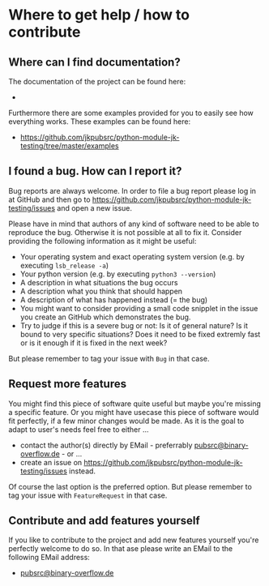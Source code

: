 Where to get help / how to contribute
=====================================

Where can I find documentation?
-------------------------------

The documentation of the project can be found here:

* 

Furthermore there are some examples provided for you to easily see how everything works. These examples can be found here:

* https://github.com/jkpubsrc/python-module-jk-testing/tree/master/examples

I found a bug. How can I report it?
-----------------------------------

Bug reports are always welcome. In order to file a bug report please log in at GitHub and then go to https://github.com/jkpubsrc/python-module-jk-testing/issues and open a new issue.

Please have in mind that authors of any kind of software need to be able to reproduce the bug. Otherwise it is not possible at all to fix it. Consider providing the following information as it might be useful:

* Your operating system and exact operating system version (e.g. by executing `lsb_release -a`)
* Your python version (e.g. by executing `python3 --version`)
* A description in what situations the bug occurs
* A description what you think that should happen
* A description of what has happened instead (= the bug)
* You might want to consider providing a small code snipplet in the issue you create an GitHub which demonstrates the bug.
* Try to judge if this is a severe bug or not: Is it of general nature? Is it bound to very specific situations? Does it need to be fixed extremly fast or is it enough if it is fixed in the next week?

But please remember to tag your issue with `Bug` in that case.

Request more features
---------------------

You might find this piece of software quite useful but maybe you're missing a specific feature. Or you might have usecase this piece of software would fit perfectly, if a few minor changes would be made. As it is the goal to adapt to user's needs feel free to either ...

* contact the author(s) directly by EMail - preferrably pubsrc@binary-overflow.de - or ...
* create an issue on https://github.com/jkpubsrc/python-module-jk-testing/issues instead.

Of course the last option is the preferred option. But please remember to tag your issue with `FeatureRequest` in that case.

Contribute and add features yourself
------------------------------------

If you like to contribute to the project and add new features yourself you're perfectly welcome to do so. In that ase please write an EMail to the following EMail address:

* pubsrc@binary-overflow.de



